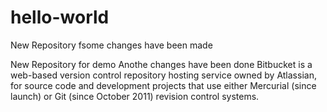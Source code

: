 # hello-world

New Repository fsome changes have been made

New Repository for demo
Anothe changes have been done
Bitbucket is a web-based version control repository hosting service owned by Atlassian, for source code and development projects that use either Mercurial (since launch) or Git (since October 2011) revision control systems.

